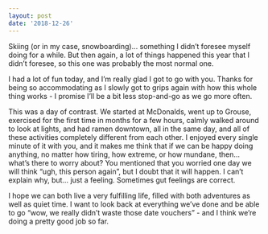 ```yaml
---
layout: post
date: '2018-12-26'
---
```


Skiing (or in my case, snowboarding)… something I didn’t foresee myself doing for a while. But then again, a lot of things happened this year that I didn’t foresee, so this one was probably the most normal one. 

I had a lot of fun today, and I’m really glad I got to go with you. Thanks for being so accommodating as I slowly got to grips again with how this whole thing works - I promise I’ll be a bit less stop-and-go as we go more often. 

This was a day of contrast. We started at McDonalds, went up to Grouse, exercised for the first time in months for a few hours, calmly walked around to look at lights, and had ramen downtown, all in the same day, and all of these activities completely different from each other. I enjoyed every single minute of it with you, and it makes me think that if we can be happy doing anything, no matter how tiring, how extreme, or how mundane, then… what’s there to worry about? You mentioned that you worried one day we will think “ugh, this person again”, but I doubt that it will happen. I can’t explain why, but… just a feeling. Sometimes gut feelings are correct. 

I hope we can both live a very fulfilling life, filled with both adventures as well as quiet time. I want to look back at everything we’ve done and be able to go “wow, we really didn’t waste those date vouchers” - and I think we’re doing a pretty good job so far.